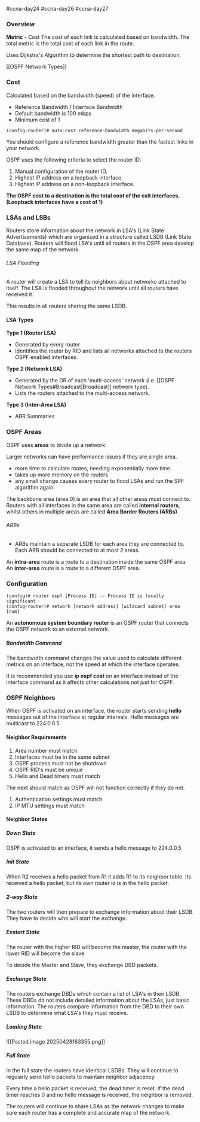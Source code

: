 #ccna-day24 #ccna-day26 #ccna-day27

### Overview
**Metric** - Cost
The cost of each link is calculated based on bandwidth. The total metric is the total cost of each link in the route.

Uses Dijkstra's Algorithm to determine the shortest path to destination.

[[OSPF Network Types]]
### Cost
Calculated based on the bandwidth (speed) of the interface.
- Reference Bandwidth / Interface Bandwidth
- Default bandwidth is 100 mbps
- Minimum cost of 1

```ios
(config-router)# auto-cost reference-bandwidth megabits-per-second
```

You should configure a reference bandwidth greater than the fastest links in your network.

OSPF uses the following criteria to select the router ID:
1. Manual configuration of the router ID.
2. Highest IP address on a loopback interface.
3. Highest IP address on a non-loopback interface.

**The OSPF cost to a destination is the total cost of the exit interfaces. (Loopback interfaces have a cost of 1)**
### LSAs and LSBs
Routers store information about the network in LSA's (Link State Advertisements) which are organized in a structure called LSDB (Link State Database).
Routers will flood LSA's until all routers in the OSPF area develop the same map of the network.
###### LSA Flooding
A router will create a LSA to tell its neighbors about networks attached to itself. The LSA is flooded throughout the network until all routers have received it.

This results in all routers sharing the same LSDB.
#### LSA Types
**Type 1 (Router LSA)**
- Generated by every router
- Identifies the router by RID and lists all networks attached to the routers OSPF enabled interfaces.

**Type 2 (Network LSA)**
- Generated by the DR of each 'multi-access' network (i.e. [[OSPF Network Types#Broadcast|Broadcast]] network type).
- Lists the routers attached to the multi-access network.

**Type 3 (Inter-Area LSA)**
- ABR Summaries
### OSPF Areas
OSPF uses **areas** to divide up a network.

Larger networks can have performance issues if they are single area.
- more time to calculate routes, needing exponentially more time.
- takes up more memory on the routers
- any small change causes every router to flood LSAs and run the SPF algorithm again.

The backbone area (area 0) is an area that all other areas must connect to.
Routers with all interfaces in the same area are called **internal routers**, whilst others in multiple areas are called **Area Border Routers (ARBs)**
###### ARBs
- ARBs maintain a separate LSDB for each area they are connected to. Each ARB should be connected to at most 2 areas.

An **intra-area** route is a route to a destination inside the same OSPF area.
An **inter-area** route  is a route to a different OSPF area.

### Configuration
```ios
(config)# router ospf [Process ID] -- Process ID is locally significant
(config-router)# network [network address] [wildcard subnet] area [num]
```

An **autonomous system boundary router** is an OSPF router that connects the OSPF network to an external network.

##### Bandwidth Command
The bandwidth command changes the value used to calculate different metrics on an interface, not the speed at which the interface operates.

It is recommended you use **ip ospf cost** on an interface instead of the interface command as it affects other calculations not just for OSPF.

### OSPF Neighbors
When OSPF is activated on an interface, the router starts sending **hello** messages out of the interface at regular intervals. Hello messages are multicast to 224.0.0.5.

#### Neighbor Requirements
1) Area number must match
2) Interfaces must be in the same subnet
3) OSPF process must not be shutdown
4) OSPF RID's must be unique
5) Hello and Dead timers must match

The next should match as OSPF will not function correctly if they do not.
1) Authentication settings must match
2) IP MTU settings must match


#### Neighbor States
##### Down State
OSPF is activated to an interface, it sends a hello message to 224.0.0.5

##### Init State
When R2 receives a hello packet from R1 it adds R1 to its neighbor table. Its received a hello packet, but its own router id is in the hello packet.

##### 2-way State
The two routers will then prepare to exchange information about their LSDB.
They have to decide who will start the exchange.

##### Exstart State
The router with the higher RID will become the master, the router with the lower RID will become the slave.

To decide the Master and Slave, they exchange DBD packets.

##### Exchange State
The routers exchange DBDs which contain a list of LSA's in their LSDB. 
These DBDs do not include detailed information about the LSAs, just basic information.
The routers compare information from the DBD to their own LSDB to determine what LSA's they must receive.

##### Loading State
![[Pasted image 20250428163355.png]]

##### Full State
In the full state the routers have identical LSDBs. They will continue to regularly send hello packets to maintain neighbor adjacency.

Every time a hello packet is received, the dead timer is reset. If the dead timer reaches 0 and no hello message is received, the neighbor is removed.

The routers will continue to share LSAs as the network changes to make sure each router has a complete and accurate map of the network.


